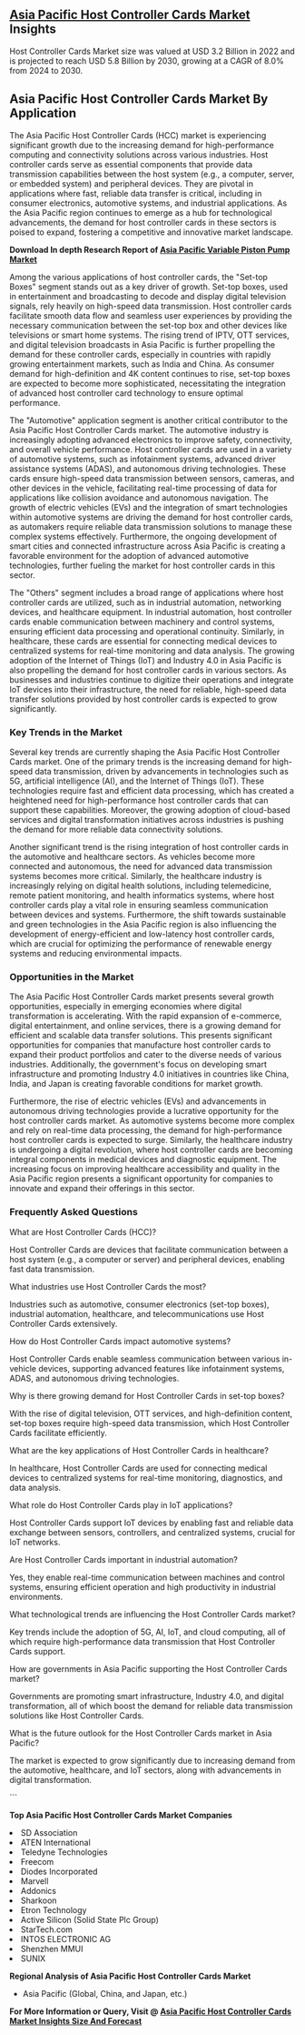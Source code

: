 <h2><a href="https://www.verifiedmarketreports.com/download-sample/?rid=501796&amp;utm_source=Github-Feb&amp;utm_medium=219" target="_blank">Asia Pacific Host Controller Cards Market</a> Insights</h2><p>Host Controller Cards Market size was valued at USD 3.2 Billion in 2022 and is projected to reach USD 5.8 Billion by 2030, growing at a CAGR of 8.0% from 2024 to 2030.</p><p><h2>Asia Pacific Host Controller Cards Market By Application</h2> <p>The Asia Pacific Host Controller Cards (HCC) market is experiencing significant growth due to the increasing demand for high-performance computing and connectivity solutions across various industries. Host controller cards serve as essential components that provide data transmission capabilities between the host system (e.g., a computer, server, or embedded system) and peripheral devices. They are pivotal in applications where fast, reliable data transfer is critical, including in consumer electronics, automotive systems, and industrial applications. As the Asia Pacific region continues to emerge as a hub for technological advancements, the demand for host controller cards in these sectors is poised to expand, fostering a competitive and innovative market landscape.</p> <p><p><strong>Download In depth Research Report of <a href="https://www.verifiedmarketreports.com/download-sample/?rid=236118&amp;utm_source=Pulse-Dec&amp;utm_medium=219" target="_blank">Asia Pacific Variable Piston Pump Market</a></strong></p></p> <p>Among the various applications of host controller cards, the "Set-top Boxes" segment stands out as a key driver of growth. Set-top boxes, used in entertainment and broadcasting to decode and display digital television signals, rely heavily on high-speed data transmission. Host controller cards facilitate smooth data flow and seamless user experiences by providing the necessary communication between the set-top box and other devices like televisions or smart home systems. The rising trend of IPTV, OTT services, and digital television broadcasts in Asia Pacific is further propelling the demand for these controller cards, especially in countries with rapidly growing entertainment markets, such as India and China. As consumer demand for high-definition and 4K content continues to rise, set-top boxes are expected to become more sophisticated, necessitating the integration of advanced host controller card technology to ensure optimal performance.</p> <p>The "Automotive" application segment is another critical contributor to the Asia Pacific Host Controller Cards market. The automotive industry is increasingly adopting advanced electronics to improve safety, connectivity, and overall vehicle performance. Host controller cards are used in a variety of automotive systems, such as infotainment systems, advanced driver assistance systems (ADAS), and autonomous driving technologies. These cards ensure high-speed data transmission between sensors, cameras, and other devices in the vehicle, facilitating real-time processing of data for applications like collision avoidance and autonomous navigation. The growth of electric vehicles (EVs) and the integration of smart technologies within automotive systems are driving the demand for host controller cards, as automakers require reliable data transmission solutions to manage these complex systems effectively. Furthermore, the ongoing development of smart cities and connected infrastructure across Asia Pacific is creating a favorable environment for the adoption of advanced automotive technologies, further fueling the market for host controller cards in this sector.</p> <p>The "Others" segment includes a broad range of applications where host controller cards are utilized, such as in industrial automation, networking devices, and healthcare equipment. In industrial automation, host controller cards enable communication between machinery and control systems, ensuring efficient data processing and operational continuity. Similarly, in healthcare, these cards are essential for connecting medical devices to centralized systems for real-time monitoring and data analysis. The growing adoption of the Internet of Things (IoT) and Industry 4.0 in Asia Pacific is also propelling the demand for host controller cards in various sectors. As businesses and industries continue to digitize their operations and integrate IoT devices into their infrastructure, the need for reliable, high-speed data transfer solutions provided by host controller cards is expected to grow significantly.</p> <h3>Key Trends in the Market</h3> <p>Several key trends are currently shaping the Asia Pacific Host Controller Cards market. One of the primary trends is the increasing demand for high-speed data transmission, driven by advancements in technologies such as 5G, artificial intelligence (AI), and the Internet of Things (IoT). These technologies require fast and efficient data processing, which has created a heightened need for high-performance host controller cards that can support these capabilities. Moreover, the growing adoption of cloud-based services and digital transformation initiatives across industries is pushing the demand for more reliable data connectivity solutions.</p> <p>Another significant trend is the rising integration of host controller cards in the automotive and healthcare sectors. As vehicles become more connected and autonomous, the need for advanced data transmission systems becomes more critical. Similarly, the healthcare industry is increasingly relying on digital health solutions, including telemedicine, remote patient monitoring, and health informatics systems, where host controller cards play a vital role in ensuring seamless communication between devices and systems. Furthermore, the shift towards sustainable and green technologies in the Asia Pacific region is also influencing the development of energy-efficient and low-latency host controller cards, which are crucial for optimizing the performance of renewable energy systems and reducing environmental impacts.</p> <h3>Opportunities in the Market</h3> <p>The Asia Pacific Host Controller Cards market presents several growth opportunities, especially in emerging economies where digital transformation is accelerating. With the rapid expansion of e-commerce, digital entertainment, and online services, there is a growing demand for efficient and scalable data transfer solutions. This presents significant opportunities for companies that manufacture host controller cards to expand their product portfolios and cater to the diverse needs of various industries. Additionally, the government's focus on developing smart infrastructure and promoting Industry 4.0 initiatives in countries like China, India, and Japan is creating favorable conditions for market growth.</p> <p>Furthermore, the rise of electric vehicles (EVs) and advancements in autonomous driving technologies provide a lucrative opportunity for the host controller cards market. As automotive systems become more complex and rely on real-time data processing, the demand for high-performance host controller cards is expected to surge. Similarly, the healthcare industry is undergoing a digital revolution, where host controller cards are becoming integral components in medical devices and diagnostic equipment. The increasing focus on improving healthcare accessibility and quality in the Asia Pacific region presents a significant opportunity for companies to innovate and expand their offerings in this sector.</p> <h3>Frequently Asked Questions</h3> <p>What are Host Controller Cards (HCC)?</p> <p>Host Controller Cards are devices that facilitate communication between a host system (e.g., a computer or server) and peripheral devices, enabling fast data transmission.</p> <p>What industries use Host Controller Cards the most?</p> <p>Industries such as automotive, consumer electronics (set-top boxes), industrial automation, healthcare, and telecommunications use Host Controller Cards extensively.</p> <p>How do Host Controller Cards impact automotive systems?</p> <p>Host Controller Cards enable seamless communication between various in-vehicle devices, supporting advanced features like infotainment systems, ADAS, and autonomous driving technologies.</p> <p>Why is there growing demand for Host Controller Cards in set-top boxes?</p> <p>With the rise of digital television, OTT services, and high-definition content, set-top boxes require high-speed data transmission, which Host Controller Cards facilitate efficiently.</p> <p>What are the key applications of Host Controller Cards in healthcare?</p> <p>In healthcare, Host Controller Cards are used for connecting medical devices to centralized systems for real-time monitoring, diagnostics, and data analysis.</p> <p>What role do Host Controller Cards play in IoT applications?</p> <p>Host Controller Cards support IoT devices by enabling fast and reliable data exchange between sensors, controllers, and centralized systems, crucial for IoT networks.</p> <p>Are Host Controller Cards important in industrial automation?</p> <p>Yes, they enable real-time communication between machines and control systems, ensuring efficient operation and high productivity in industrial environments.</p> <p>What technological trends are influencing the Host Controller Cards market?</p> <p>Key trends include the adoption of 5G, AI, IoT, and cloud computing, all of which require high-performance data transmission that Host Controller Cards support.</p> <p>How are governments in Asia Pacific supporting the Host Controller Cards market?</p> <p>Governments are promoting smart infrastructure, Industry 4.0, and digital transformation, all of which boost the demand for reliable data transmission solutions like Host Controller Cards.</p> <p>What is the future outlook for the Host Controller Cards market in Asia Pacific?</p> <p>The market is expected to grow significantly due to increasing demand from the automotive, healthcare, and IoT sectors, along with advancements in digital transformation.</p> ```</p><p><strong>Top Asia Pacific Host Controller Cards Market Companies</strong></p><div data-test-id=""><p><li>SD Association</li><li> ATEN International</li><li> Teledyne Technologies</li><li> Freecom</li><li> Diodes Incorporated</li><li> Marvell</li><li> Addonics</li><li> Sharkoon</li><li> Etron Technology</li><li> Active Silicon (Solid State Plc Group)</li><li> StarTech.com</li><li> INTOS ELECTRONIC AG</li><li> Shenzhen MMUI</li><li> SUNIX</li></p><div><strong>Regional Analysis of&nbsp;Asia Pacific Host Controller Cards Market</strong></div><ul><li dir="ltr"><p dir="ltr">Asia Pacific (Global, China, and Japan, etc.)</p></li></ul><p><strong>For More Information or Query, Visit @&nbsp;</strong><strong><a href="https://www.verifiedmarketreports.com/product/host-controller-cards-market/?utm_source=Github-Feb&amp;utm_medium=219" target="_blank">Asia Pacific Host Controller Cards Market Insights Size And Forecast</a></strong></p></div><h2>&nbsp;</h2><div data-test-id="">&nbsp;</div>
